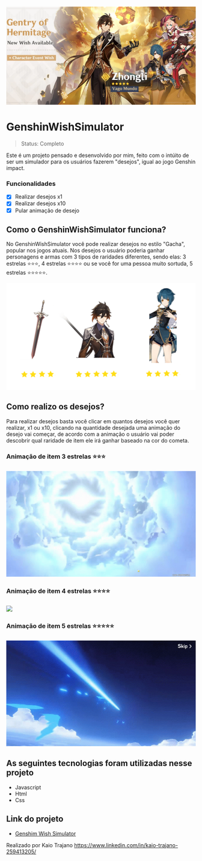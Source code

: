 

![alt text](https://github.com/KaioTrajano/genshinWishSimulator/blob/main/zhonglibanner.png)


<h1>GenshinWishSimulator</h1>

>Status: Completo

Este é um projeto pensado e desenvolvido por mim, feito com o intúito de ser um simulador para os usuários fazerem "desejos", igual ao jogo Genshin impact.

### Funcionalidades

- [x] Realizar desejos x1
- [x] Realizar desejos x10
- [x] Pular animação de desejo

<h2>Como o GenshinWishSimulator funciona?</h2>

<p>No GenshinWishSimulator você pode realizar desejos no estilo "Gacha", popular nos jogos atuais. Nos desejos o usuário poderia ganhar personagens e armas com 3 tipos de raridades diferentes, sendo elas: 3 estrelas ⭐⭐⭐, 4 estrelas ⭐⭐⭐⭐ ou se você for uma pessoa muito sortuda, 5 estrelas ⭐⭐⭐⭐⭐.</p>

![alt text](https://github.com/KaioTrajano/genshinWishSimulator/blob/main/characterdemonstration3.png)
  
 <h2>Como realizo os desejos?</h2>
<p> Para realizar desejos basta você clicar em quantos desejos você quer realizar, x1 ou x10, clicando na quantidade desejada uma animação do desejo vai começar, de acordo com a animação o usuário vai poder descobrir qual raridade de item ele irá ganhar baseado na cor do cometa.</p>

<h3> Animação de item 3 estrelas ⭐⭐⭐<h3>


<img style=" width: 850px; margin: auto;" src="3stargif.gif">

<h3> Animação de item 4 estrelas ⭐⭐⭐⭐<h3>
  

<img style=" width: 850px; margin: auto;" src="wish42.gif">
  
<h3> Animação de item 5 estrelas ⭐⭐⭐⭐⭐<h3>

<img style=" width: 850px; margin: auto;" src="genshin-wish5.gif">

  <h2>As seguintes tecnologias foram utilizadas nesse projeto</h2>
  
  - Javascript
  - Html
  - Css
  
  <h2> Link do projeto </h2>
  
 - [Genshim Wish Simulator](https://kaiotrajano.github.io/genshinWishSimulator/)
  
  Realizado por Kaio Trajano https://www.linkedin.com/in/kaio-trajano-259413205/
  
